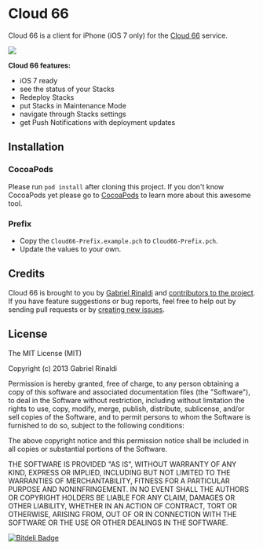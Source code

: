 # Cloud 66

Cloud 66 is a client for iPhone (iOS 7 only) for the [Cloud 66](http://cloud66.com) service.

![](http://gnr.me/kGSi.png)

**Cloud 66 features:**

* iOS 7 ready
* see the status of your Stacks
* Redeploy Stacks
* put Stacks in Maintenance Mode
* navigate through Stacks settings
* get Push Notifications with deployment updates

## Installation

### CocoaPods

Please run `pod install` after cloning this project. If you don't know CocoaPods yet please go to [CocoaPods](http://beta.cocoapods.org) to learn more about this awesome tool.

### Prefix

* Copy the `Cloud66-Prefix.example.pch` to `Cloud66-Prefix.pch`.
* Update the values to your own.

## Credits

Cloud 66 is brought to you by [Gabriel Rinaldi](http://gabrielrinaldi.me) and [contributors to the project](https://github.com/gabrielrinaldi/Cloud66/graphs/contributors). If you have feature suggestions or bug reports, feel free to help out by sending pull requests or by [creating new issues](https://github.com/gabrielrinaldi/Cloud66/issues/new). 

## License

The MIT License (MIT)

Copyright (c) 2013 Gabriel Rinaldi

Permission is hereby granted, free of charge, to any person obtaining a copy
of this software and associated documentation files (the "Software"), to deal
in the Software without restriction, including without limitation the rights
to use, copy, modify, merge, publish, distribute, sublicense, and/or sell
copies of the Software, and to permit persons to whom the Software is
furnished to do so, subject to the following conditions:

The above copyright notice and this permission notice shall be included in
all copies or substantial portions of the Software.

THE SOFTWARE IS PROVIDED "AS IS", WITHOUT WARRANTY OF ANY KIND, EXPRESS OR
IMPLIED, INCLUDING BUT NOT LIMITED TO THE WARRANTIES OF MERCHANTABILITY,
FITNESS FOR A PARTICULAR PURPOSE AND NONINFRINGEMENT. IN NO EVENT SHALL THE
AUTHORS OR COPYRIGHT HOLDERS BE LIABLE FOR ANY CLAIM, DAMAGES OR OTHER
LIABILITY, WHETHER IN AN ACTION OF CONTRACT, TORT OR OTHERWISE, ARISING FROM,
OUT OF OR IN CONNECTION WITH THE SOFTWARE OR THE USE OR OTHER DEALINGS IN
THE SOFTWARE.

[![Bitdeli Badge](https://d2weczhvl823v0.cloudfront.net/gabrielrinaldi/cloud66/trend.png)](https://bitdeli.com/free "Bitdeli Badge")
